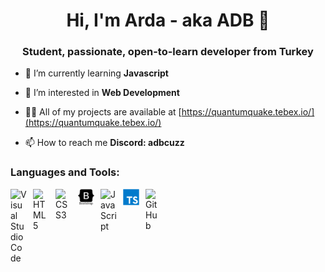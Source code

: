 <h1 align="center">Hi, I'm Arda - aka ADB 👋</h1>
<h3 align="center">Student, passionate, open-to-learn developer from Turkey</h3>

- 🌱 I’m currently learning **Javascript**

- 👀 I’m interested in **Web Development**

- 👨‍💻 All of my projects are available at [https://quantumquake.tebex.io/](https://quantumquake.tebex.io/)

- 📫 How to reach me **Discord: adbcuzz**


</p>

### Languages and Tools:


[<img align="left" alt="Visual Studio Code" width="26px" src="https://cdn.jsdelivr.net/gh/devicons/devicon/icons/vscode/vscode-original.svg" style="padding-right:10px;" />][vscode]
[<img align="left" alt="HTML5" width="26px" src="https://cdn.jsdelivr.net/gh/devicons/devicon/icons/html5/html5-original.svg" style="padding-right:10px;" />][html]
[<img align="left" alt="CSS3" width="26px" src="https://cdn.jsdelivr.net/gh/devicons/devicon/icons/css3/css3-original.svg" style="padding-right:10px;" />][css]
[<img align="left" alt="Bootstrap" width="26px" src="https://raw.githubusercontent.com/devicons/devicon/master/icons/bootstrap/bootstrap-plain-wordmark.svg" style="padding-right:10px;" />](https://getbootstrap.com)
[<img align="left" alt="JavaScript" width="26px" src="https://cdn.jsdelivr.net/gh/devicons/devicon/icons/javascript/javascript-original.svg" style="padding-right:10px;" />][json]
[<img align="left" alt="TypeScript" width="26px" src="https://raw.githubusercontent.com/devicons/devicon/master/icons/typescript/typescript-original.svg" style="padding-right:10px;" />][type]
[<img align="left" alt="GitHub" width="26px" src="https://user-images.githubusercontent.com/3369400/139447912-e0f43f33-6d9f-45f8-be46-2df5bbc91289.png" style="padding-right:10px;" />](https://github.com/adbcuzz)

<br />
<br />

[vscode]: https://code.visualstudio.com/
[css]: https://www.w3schools.com/css/
[html]: https://www.w3.org/html/
[sass]: https://sass-lang.com/
[json]: https://developer.mozilla.org/en-US/docs/Web/JavaScript
[react]: https://reactjs.org/
[node]: https://nodejs.org/
[git]: https://git-scm.com/
[type]: https://www.typescriptlang.org/

